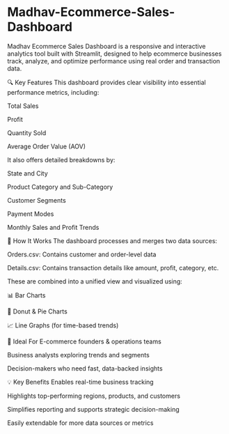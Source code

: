 # Madhav-Ecommerce-Sales-Dashboard
Madhav Ecommerce Sales Dashboard is a responsive and interactive analytics tool built with Streamlit, designed to help ecommerce businesses track, analyze, and optimize performance using real order and transaction data.

🔍 Key Features
This dashboard provides clear visibility into essential performance metrics, including:

Total Sales

Profit

Quantity Sold

Average Order Value (AOV)

It also offers detailed breakdowns by:

State and City

Product Category and Sub-Category

Customer Segments

Payment Modes

Monthly Sales and Profit Trends

🧾 How It Works
The dashboard processes and merges two data sources:

Orders.csv: Contains customer and order-level data

Details.csv: Contains transaction details like amount, profit, category, etc.

These are combined into a unified view and visualized using:

📊 Bar Charts

🍩 Donut & Pie Charts

📈 Line Graphs (for time-based trends)

👥 Ideal For
E-commerce founders & operations teams

Business analysts exploring trends and segments

Decision-makers who need fast, data-backed insights

💡 Key Benefits
Enables real-time business tracking

Highlights top-performing regions, products, and customers

Simplifies reporting and supports strategic decision-making

Easily extendable for more data sources or metrics
